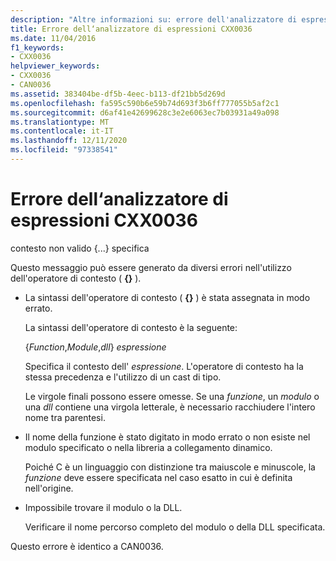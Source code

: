 ```yaml
---
description: "Altre informazioni su: errore dell'analizzatore di espressioni CXX0036"
title: Errore dell‘analizzatore di espressioni CXX0036
ms.date: 11/04/2016
f1_keywords:
- CXX0036
helpviewer_keywords:
- CXX0036
- CAN0036
ms.assetid: 383404be-df5b-4eec-b113-df21bb5d269d
ms.openlocfilehash: fa595c590b6e59b74d693f3b6ff777055b5af2c1
ms.sourcegitcommit: d6af41e42699628c3e2e6063ec7b03931a49a098
ms.translationtype: MT
ms.contentlocale: it-IT
ms.lasthandoff: 12/11/2020
ms.locfileid: "97338541"
---
```

# <a name="expression-evaluator-error-cxx0036"></a>Errore dell‘analizzatore di espressioni CXX0036

contesto non valido {...} specifica

Questo messaggio può essere generato da diversi errori nell'utilizzo dell'operatore di contesto ( **{}** ).

- La sintassi dell'operatore di contesto ( **{}** ) è stata assegnata in modo errato.

   La sintassi dell'operatore di contesto è la seguente:

     {*Function*,*Module*,*dll*} *espressione*

   Specifica il contesto dell' *espressione*. L'operatore di contesto ha la stessa precedenza e l'utilizzo di un cast di tipo.

   Le virgole finali possono essere omesse. Se una *funzione*, un *modulo* o una *dll* contiene una virgola letterale, è necessario racchiudere l'intero nome tra parentesi.

- Il nome della funzione è stato digitato in modo errato o non esiste nel modulo specificato o nella libreria a collegamento dinamico.

   Poiché C è un linguaggio con distinzione tra maiuscole e minuscole, la *funzione* deve essere specificata nel caso esatto in cui è definita nell'origine.

- Impossibile trovare il modulo o la DLL.

   Verificare il nome percorso completo del modulo o della DLL specificata.

Questo errore è identico a CAN0036.
